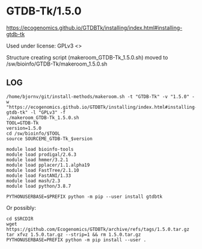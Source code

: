 GTDB-Tk/1.5.0
========================

<https://ecogenomics.github.io/GTDBTk/installing/index.html#installing-gtdb-tk>

Used under license:
GPLv3
<>

Structure creating script (makeroom_GTDB-Tk_1.5.0.sh) moved to /sw/bioinfo/GTDB-Tk/makeroom_1.5.0.sh

LOG
---

    /home/bjornv/git/install-methods/makeroom.sh -t "GTDB-Tk" -v "1.5.0" -w "https://ecogenomics.github.io/GTDBTk/installing/index.html#installing-gtdb-tk" -l "GPLv3" -f
    ./makeroom_GTDB-Tk_1.5.0.sh
    TOOL=GTDB-Tk
    version=1.5.0
    cd /sw/bioinfo/$TOOL
    source SOURCEME_GTDB-Tk_$version

    module load bioinfo-tools
    module load prodigal/2.6.3
    module load hmmer/3.2.1
    module load pplacer/1.1.alpha19
    module load FastTree/2.1.10
    module load FastANI/1.33
    module load mash/2.3
    module load python/3.8.7

    PYTHONUSERBASE=$PREFIX python -m pip --user install gtdbtk

Or possibly:

    cd $SRCDIR
    wget https://github.com/Ecogenomics/GTDBTk/archive/refs/tags/1.5.0.tar.gz
    tar xfvz 1.5.0.tar.gz --strip=1 && rm 1.5.0.tar.gz
    PYTHONUSERBASE=PREFIX python -m pip install --user .


